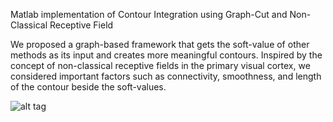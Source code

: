 Matlab implementation of Contour Integration using Graph-Cut and Non-Classical Receptive Field

We proposed a graph-based framework that gets the soft-value of other methods as its input and creates more meaningful contours. Inspired by the concept of non-classical receptive fields in the primary visual cortex, we considered important factors such as connectivity, smoothness, and length of the contour beside the soft-values.

![alt tag](PNG)
